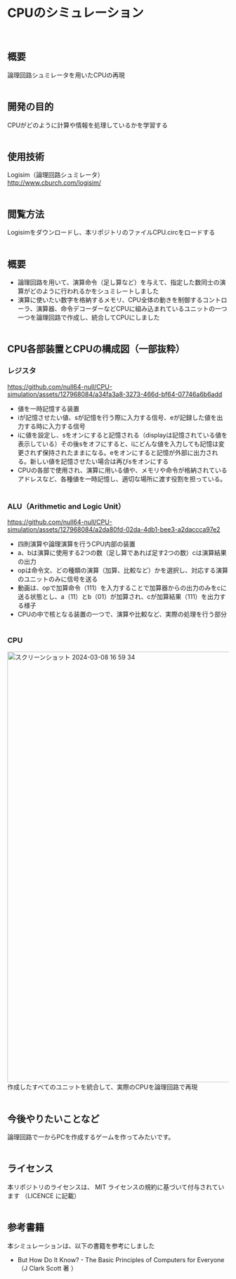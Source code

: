 # CPUのシミュレーション
<br>

## 概要
論理回路シュミレータを用いたCPUの再現
<br><br>

## 開発の目的
CPUがどのように計算や情報を処理しているかを学習する
<br><br>

## 使用技術
Logisim（論理回路シュミレータ）<br> http://www.cburch.com/logisim/
<br><br>

## 閲覧方法
Logisimをダウンロードし、本リポジトリのファイルCPU.circをロードする
<br><br>

## 概要
- 論理回路を用いて、演算命令（足し算など）を与えて、指定した数同士の演算がどのように行われるかをシュミレートしました
- 演算に使いたい数字を格納するメモリ、CPU全体の動きを制御するコントローラ、演算器、命令デコーダーなどCPUに組み込まれているユニットの一つ一つを論理回路で作成し、統合してCPUにしました
<br><br>

## CPU各部装置とCPUの構成図（一部抜粋）
### レジスタ
https://github.com/null64-null/CPU-simulation/assets/127968084/a34fa3a8-3273-466d-bf64-07746a6b6add
- 値を一時記憶する装置
- iが記憶させたい値、sが記憶を行う際に入力する信号、eが記録した値を出力する時に入力する信号
- iに値を設定し、sをオンにすると記憶される（displayは記憶されている値を表示している）その後sをオフにすると、iにどんな値を入力しても記憶は変更されず保持されたままになる。eをオンにすると記憶が外部に出力される。新しい値を記憶させたい場合は再びsをオンにする
- CPUの各部で使用され、演算に用いる値や、メモリや命令が格納されているアドレスなど、各種値を一時記憶し、適切な場所に渡す役割を担っている。
<br><br>

### ALU（Arithmetic and Logic Unit）
https://github.com/null64-null/CPU-simulation/assets/127968084/a2da80fd-02da-4db1-bee3-a2daccca97e2
- 四則演算や論理演算を行うCPU内部の装置
- a、bは演算に使用する2つの数（足し算であれば足す2つの数）cは演算結果の出力
- opは命令文、どの種類の演算（加算、比較など）かを選択し、対応する演算のユニットのみに信号を送る
- 動画は、opで加算命令（111）を入力することで加算器からの出力のみをcに送る状態とし、a（11）とb（01）が加算され、cが加算結果（111）を出力する様子
- CPUの中で核となる装置の一つで、演算や比較など、実際の処理を行う部分
<br><br>

### CPU
<img width="981" alt="スクリーンショット 2024-03-08 16 59 34" src="https://github.com/null64-null/CPU-simulation/assets/127968084/034c806e-4824-49b9-a3b6-4ed5a9377743">
作成したすべてのユニットを統合して、実際のCPUを論理回路で再現
<br><br>

## 今後やりたいことなど
論理回路で一からPCを作成するゲームを作ってみたいです。
<br><br>

## ライセンス
本リポジトリのライセンスは、 MIT ライセンスの規約に基づいて付与されています
（LICENCE に記載）
<br><br>

## 参考書籍
本シミュレーションは、以下の書籍を参考にしました
- But How Do It Know? - The Basic Principles of Computers for Everyone  （J Clark Scott 著 ）

